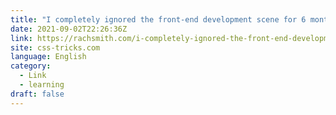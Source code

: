 ```yaml
---
title: "I completely ignored the front-end development scene for 6 months. It was fine."
date: 2021-09-02T22:26:36Z
link: https://rachsmith.com/i-completely-ignored-the-front-end-development-scene-for-6-months-it-was-fine/?utm_medium=RSS&utm_source=news.12bit.vn
site: css-tricks.com
language: English
category:
  - Link
  - learning
draft: false
---
```


